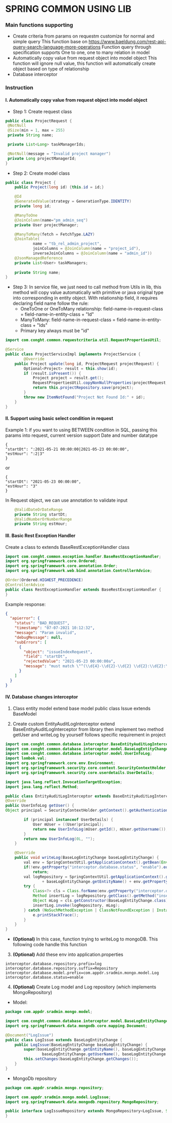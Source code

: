 # SPRING COMMON USING LIB

### Main functions supporting
- Create criteria from params on requestm customize for normal and simple query
This function base on https://www.baeldung.com/rest-api-query-search-language-more-operations
Function query through specification supports One to one, one to many relation in model
- Automatically copy value from request object into model object
This function will ignore null value, this function will automatically create object based on type of relationship
- Database interceptor 

### Instruction 
#### I. Automatically copy value from request object into model object
- Step 1: Create request class
```Java
public class ProjectRequest {
 @NotNull
 @Size(min = 1, max = 255)
 private String name;

 private List<Long> taskManagerIds;

 @NotNull(message = "Invalid project manager")
 private Long projectManagerId;
}
```
- Step 2: Create model class
```Java
public class Project {
    public Project(long id) {this.id = id;}

    @Id
    @GeneratedValue(strategy = GenerationType.IDENTITY)
    private long id;

    @ManyToOne
    @JoinColumn(name="pm_admin_seq")
    private User projectManager;

    @ManyToMany(fetch = FetchType.LAZY)
    @JoinTable(
            name = "tb_rel_admin_project",
            joinColumns = @JoinColumn(name = "project_id"),
            inverseJoinColumns = @JoinColumn(name = "admin_id"))
    @JsonManagedReference
    private List<User> taskManagers;
    
    private String name;
}
```
- Step 3: In service file, we just need to call method from Utils in lib, this method will copy value automatically with primitive or java original type into corresponding in 
entity object. With relationship field, it requires declaring field name follow the rule:
  + OneToOne or OneToMany relationship: field-name-in-request-class = field-name-in-entity-class + "Id"
  + ManyToMany: field-name-in-request-class = field-name-in-entity-class + "Ids"
  + Primary key always must be "id"
```Java
import com.conght.common.requestcriteria.util.RequestPropertiesUtil;

@Service
public class ProjectServiceImpl implements ProjectService {
        @Override
    public Project update(long id, ProjectRequest projectRequest) {
        Optional<Project> result = this.show(id);
        if (result.isPresent()) {
            Project project = result.get();
            RequestPropertiesUtil.copyNonNullProperties(projectRequest, project);
            return this.projectRepository.save(project);
        }
        throw new ItemNotFound("Project Not Found Id:" + id);
    }
}
```

#### II. Support using basic select condition in request 
Example 1: if you want to using BETWEEN condition in SQL, passing this params into request, current version support 
Date and number datatype
```
{
"startDt": ":2021-05-21 00:00:00|2021-05-23 00:00:00",
"estHour": ":2|3"
}
```
or
```
{
"startDt": "2021-05-23 00:00:00",
"estHour": "3"
}
```

In Request object, we can use annotation to validate input
```java
    @ValidDateOrDateRange
    private String startDt;
    @ValidNumberOrNumberRange
    private String estHour;
```

#### III. Basic Rest Exception Handler
Create a class to extends BaseRestExceptionHandler class
```java
import com.conght.common.exception.handler.BaseRestExceptionHandler;
import org.springframework.core.Ordered;
import org.springframework.core.annotation.Order;
import org.springframework.web.bind.annotation.ControllerAdvice;

@Order(Ordered.HIGHEST_PRECEDENCE)
@ControllerAdvice
public class RestExceptionHandler extends BaseRestExceptionHandler {
}
```
Example response:
```json
{
  "apierror": {
    "status": "BAD_REQUEST",
    "timestamp": "07-07-2021 10:12:32",
    "message": "Param invalid",
    "debugMessage": null,
    "subErrors": [
      {
        "object": "issueIndexRequest",
        "field": "startDt",
        "rejectedValue": "2021-05-23 00:00:00a",
        "message": "must match \"^(\\d{4}-\\d{2}-\\d{2} \\d{2}:\\d{2}:\\d{2})$|^:(\\d{4}-\\d{2}-\\d{2} \\d{2}:\\d{2}:\\d{2})\\|(\\d{4}-\\d{2}-\\d{2} \\d{2}:\\d{2}:\\d{2})$\""
      }
    ]
  }
}
```

#### IV. Database changes interceptor 
1. Class entity model extend base model
   public class Issue extends BaseModel 
   
2. Create custom EntityAuditLogInterceptor extend BaseEntityAuditLogInterceptor from library then
implement two method getUser and writeLog by yourself follows specific requirement in project

```java
import com.conght.common.database.interceptor.BaseEntityAuditLogInterceptor;
import com.conght.common.database.interceptor.model.BaseLogEntityChange;
import com.conght.common.database.interceptor.model.UserInfoLog;
import lombok.val;
import org.springframework.core.env.Environment;
import org.springframework.security.core.context.SecurityContextHolder;
import org.springframework.security.core.userdetails.UserDetails;

import java.lang.reflect.InvocationTargetException;
import java.lang.reflect.Method;

public class EntityAuditLogInterceptor extends BaseEntityAuditLogInterceptor {
@Override
public UserInfoLog getUser() {
Object principal = SecurityContextHolder.getContext().getAuthentication().getPrincipal();

        if (principal instanceof UserDetails) {
            User mUser = ((User)principal);
            return new UserInfoLog(mUser.getId(), mUser.getUsername());
        }
        return new UserInfoLog(0L, "");
    }

    @Override
    public void writeLog(BaseLogEntityChange baseLogEntityChange) {
        val env = SpringContextUtil.getApplicationContext().getBean(Environment.class);
        if(!env.getProperty("interceptor.database.status", "enable").equals("enable"))
            return;
        val logRepository = SpringContextUtil.getApplicationContext().getBean(env.getProperty("interceptor.database.repository.prefix", "log")
                + baseLogEntityChange.getEntityName() + env.getProperty("interceptor.database.repository.suffix", "Repository"));
        try {
            Class<?> cls = Class.forName(env.getProperty("interceptor.database.model.prefix", "Log") + baseLogEntityChange.getEntityName());
            Method insertLog = logRepository.getClass().getMethod("insert", Object.class);
            Object mLog = cls.getConstructor(BaseLogEntityChange.class).newInstance(baseLogEntityChange);
            insertLog.invoke(logRepository, mLog);
        } catch (NoSuchMethodException | ClassNotFoundException | InstantiationException | IllegalAccessException | InvocationTargetException e) {
            e.printStackTrace();
        }
    }
}
```

   + **(Optional)** In this case, function trying to writeLog to mongoDB. This following code handle this function
    
3. **(Optional)** Add these env into application.properties
```properties
interceptor.database.repository.prefix=log
interceptor.database.repository.suffix=Repository
interceptor.database.model.prefix=com.appdr.sradmin.mongo.model.Log
interceptor.database.status=enable
```
4. **(Optional)** Create Log model and Log repository (which implements MongoRepository)
+ Model:
```java
package com.appdr.sradmin.mongo.model;

import com.conght.common.database.interceptor.model.BaseLogEntityChange;
import org.springframework.data.mongodb.core.mapping.Document;

@Document("LogIssue")
public class LogIssue extends BaseLogEntityChange {
    public LogIssue(BaseLogEntityChange baseLogEntityChange) {
        super(baseLogEntityChange.getEntityName(), baseLogEntityChange.getEntityId(),
                baseLogEntityChange.getUserName(), baseLogEntityChange.getUserId());
        this.setChanges(baseLogEntityChange.getChanges());
    }
}
```

+ MongoDb repository
```java
package com.appdr.sradmin.mongo.repository;

import com.appdr.sradmin.mongo.model.LogIssue;
import org.springframework.data.mongodb.repository.MongoRepository;

public interface LogIssueRepository extends MongoRepository<LogIssue, String> {
}
```